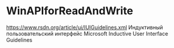 # WinAPIforReadAndWrite
https://www.rsdn.org/article/ui/IUIGuidelines.xml
Индуктивный пользовательский интерфейс
Microsoft Inductive User Interface Guidelines
